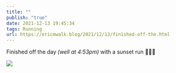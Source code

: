 ```yaml
---
title: ""
publish: "true"
date: 2021-12-13 19:45:34
tags: Running
url: https://ericmwalk.blog/2021/12/13/finished-off-the.html
---
```


Finished off the day *(well at 4:53pm)* with a sunset run 🏃🏻‍♂️

![](https://ericmwalk.blog/uploads/2021/6c94fe4011.jpg)